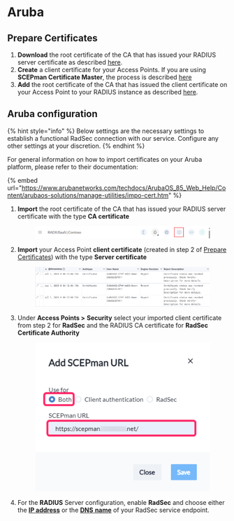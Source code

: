 # Aruba

## Prepare Certificates

1. **Download** the root certificate of the CA that has issued your RADIUS server certificate as described [here](../../../portal/settings/settings-server/certificates.md#download).
2. **Create** a client certificate for your Access Points. If you are using **SCEPman Certificate Master**, the process is described [here](https://docs.scepman.com/certificate-deployment/certificate-master/client-certificate-pkcs-12)
3. **Add** the root certificate of the CA that has issued the client certificate on your Access Point to your RADIUS instance as described [here](../../../portal/settings/settings-server/certificates.md#radsec-connection-certificates).

## Aruba configuration

{% hint style="info" %}
Below settings are the necessary settings to establish a functional RadSec connection with our service. Configure any other settings at your discretion.
{% endhint %}

For general information on how to import certificates on your Aruba platform, please refer to their documentation:

{% embed url="https://www.arubanetworks.com/techdocs/ArubaOS_85_Web_Help/Content/arubaos-solutions/manage-utilities/impo-cert.htm" %}

1.  **Import** the root certificate of the CA that has issued your RADIUS server certificate with the type **CA certificate**

    <figure><img src="../../../.gitbook/assets/image (12).png" alt=""><figcaption></figcaption></figure>
2.  **Import** your Access Point **client certificate** (created in step 2 of [Prepare Certificates](aruba.md#prepare-certificates)) with the type **Server certificate**

    <figure><img src="../../../.gitbook/assets/image (3) (1).png" alt=""><figcaption></figcaption></figure>
3.  Under **Access Points >** **Security** select your imported client certificate from step 2 for **RadSec** and the RADIUS CA certificate for **RadSec Certificate Authority**

    <figure><img src="../../../.gitbook/assets/image (10) (1).png" alt=""><figcaption></figcaption></figure>


4.  For the **RADIUS** Server configuration, enable **RadSec** and choose either the [**IP address**](../../../portal/settings/settings-server/ports-and-ip-addresses.md) or the [**DNS** **name**](../../../portal/settings/settings-server/ports-and-ip-addresses.md) of your RadSec service endpoint.

    <figure><img src="../../../.gitbook/assets/image (2) (3).png" alt=""><figcaption></figcaption></figure>
